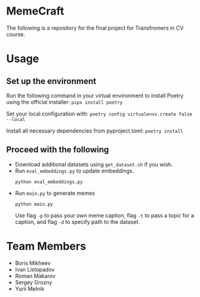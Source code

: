 # MemeCraft

The following is a repository for the final project for Transfromers in CV course.

# Usage

## Set up the environment

Run the following command in your virtual environment to install Poetry using the official installer:
`pipx install poetry`

Set your local configuration with: 
`poetry config virtualenvs.create false --local`

Install all necessary dependencies from pyproject.toml:
`poetry install`

## Proceed with the following

- Download additional datasets using `get_dataset.sh` if you wish.
- Run `eval_embeddings.py` to update embeddings.
    ```
    python eval_embeddings.py
    ```
- Run `main.py` to generate memes
    ```
    python main.py
    ```
    Use flag `-p` to pass your own meme caption, flag `-t` to pass a topic for a caption, and flag `-d` to specify path to the dataset.

# Team Members

- Boris Mikheev
- Ivan Listopadov
- Roman Makarov
- Sergey Grozny
- Yurii Melnik
